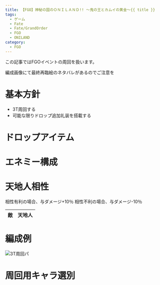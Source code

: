 ```yaml
---
title: 【FGO】神秘の国のＯＮＩＬＡＮＤ!! ～鬼の王とカムイの黄金～{{ title }}
tags:
  - ゲーム
  - Fate
  - Fate/GrandOrder
  - FGO
  - ONILAND
category:
  - FGO
---
```


この記事ではFGOイベントの周回を扱います。

編成画像にて最終再臨絵のネタバレがあるのでご注意を

<!-- more -->

# 基本方針

* 3T周回する
* 可能な限りドロップ追加礼装を搭載する

# ドロップアイテム

# エネミー構成

# 天地人相性

相性有利の場合、与ダメージ+10％
相性不利の場合、与ダメージ-10％

|敵|天地人|
|:-:|:--:|

# 編成例

![3T周回パ](.png "3T周回パ")

# 周回用キャラ選別


